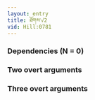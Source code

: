 ```yaml
---
layout: entry
title: ཐོགས་√2
vid: Hill:0781
---
```

### Dependencies (N = 0)


### Two overt arguments


### Three overt arguments
